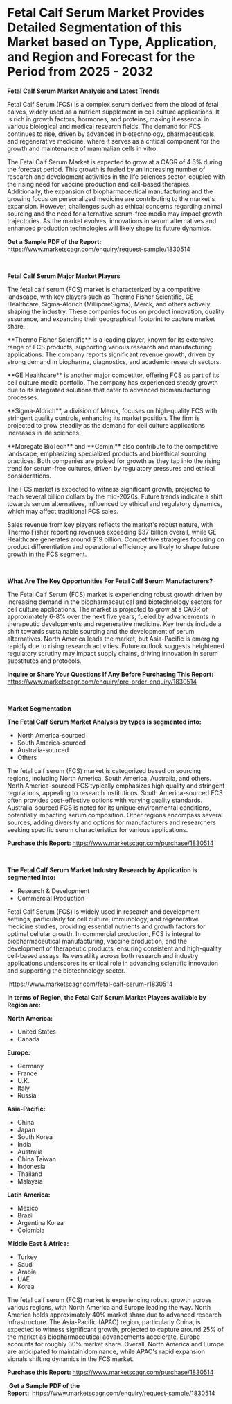 <p><h1>Fetal Calf Serum Market Provides Detailed Segmentation of this Market based on Type, Application, and Region and Forecast for the Period from 2025 - 2032</h1></p><p><strong>Fetal Calf Serum Market Analysis and Latest Trends</strong></p>
<p><p>Fetal Calf Serum (FCS) is a complex serum derived from the blood of fetal calves, widely used as a nutrient supplement in cell culture applications. It is rich in growth factors, hormones, and proteins, making it essential in various biological and medical research fields. The demand for FCS continues to rise, driven by advances in biotechnology, pharmaceuticals, and regenerative medicine, where it serves as a critical component for the growth and maintenance of mammalian cells in vitro.</p><p>The Fetal Calf Serum Market is expected to grow at a CAGR of 4.6% during the forecast period. This growth is fueled by an increasing number of research and development activities in the life sciences sector, coupled with the rising need for vaccine production and cell-based therapies. Additionally, the expansion of biopharmaceutical manufacturing and the growing focus on personalized medicine are contributing to the market's expansion. However, challenges such as ethical concerns regarding animal sourcing and the need for alternative serum-free media may impact growth trajectories. As the market evolves, innovations in serum alternatives and enhanced production technologies will likely shape its future dynamics.</p></p>
<p><strong>Get a Sample PDF of the Report:&nbsp;</strong> <a href="https://www.marketscagr.com/enquiry/request-sample/1830514?utm_campaign=3253&utm_medium=2&utm_source=Github&utm_content=ia&utm_term=19042025&utm_id=fetal-calf-serum">https://www.marketscagr.com/enquiry/request-sample/1830514</a></p>
<p>&nbsp;</p>
<p><strong>Fetal Calf Serum Major Market Players</strong></p>
<p><p>The fetal calf serum (FCS) market is characterized by a competitive landscape, with key players such as Thermo Fisher Scientific, GE Healthcare, Sigma-Aldrich (MilliporeSigma), Merck, and others actively shaping the industry. These companies focus on product innovation, quality assurance, and expanding their geographical footprint to capture market share.</p><p>**Thermo Fisher Scientific** is a leading player, known for its extensive range of FCS products, supporting various research and manufacturing applications. The company reports significant revenue growth, driven by strong demand in biopharma, diagnostics, and academic research sectors.</p><p>**GE Healthcare** is another major competitor, offering FCS as part of its cell culture media portfolio. The company has experienced steady growth due to its integrated solutions that cater to advanced biomanufacturing processes.</p><p>**Sigma-Aldrich**, a division of Merck, focuses on high-quality FCS with stringent quality controls, enhancing its market position. The firm is projected to grow steadily as the demand for cell culture applications increases in life sciences.</p><p>**Moregate BioTech** and **Gemini** also contribute to the competitive landscape, emphasizing specialized products and bioethical sourcing practices. Both companies are poised for growth as they tap into the rising trend for serum-free cultures, driven by regulatory pressures and ethical considerations.</p><p>The FCS market is expected to witness significant growth, projected to reach several billion dollars by the mid-2020s. Future trends indicate a shift towards serum alternatives, influenced by ethical and regulatory dynamics, which may affect traditional FCS sales.</p><p>Sales revenue from key players reflects the market's robust nature, with Thermo Fisher reporting revenues exceeding $37 billion overall, while GE Healthcare generates around $19 billion. Competitive strategies focusing on product differentiation and operational efficiency are likely to shape future growth in the FCS segment.</p></p>
<p>&nbsp;</p>
<p><strong>What Are The Key Opportunities For Fetal Calf Serum Manufacturers?</strong></p>
<p><p>The Fetal Calf Serum (FCS) market is experiencing robust growth driven by increasing demand in the biopharmaceutical and biotechnology sectors for cell culture applications. The market is projected to grow at a CAGR of approximately 6-8% over the next five years, fueled by advancements in therapeutic developments and regenerative medicine. Key trends include a shift towards sustainable sourcing and the development of serum alternatives. North America leads the market, but Asia-Pacific is emerging rapidly due to rising research activities. Future outlook suggests heightened regulatory scrutiny may impact supply chains, driving innovation in serum substitutes and protocols.</p></p>
<p><strong>Inquire or Share Your Questions If Any Before Purchasing This Report:</strong> <a href="https://www.marketscagr.com/enquiry/pre-order-enquiry/1830514?utm_campaign=3253&utm_medium=2&utm_source=Github&utm_content=ia&utm_term=19042025&utm_id=fetal-calf-serum">https://www.marketscagr.com/enquiry/pre-order-enquiry/1830514</a></p>
<p>&nbsp;</p>
<p><strong>Market Segmentation</strong></p>
<p><strong>The Fetal Calf Serum Market Analysis by types is segmented into:</strong></p>
<p><ul><li>North America-sourced</li><li>South America-sourced</li><li>Australia-sourced</li><li>Others</li></ul></p>
<p><p>The fetal calf serum (FCS) market is categorized based on sourcing regions, including North America, South America, Australia, and others. North America-sourced FCS typically emphasizes high quality and stringent regulations, appealing to research institutions. South America-sourced FCS often provides cost-effective options with varying quality standards. Australia-sourced FCS is noted for its unique environmental conditions, potentially impacting serum composition. Other regions encompass several sources, adding diversity and options for manufacturers and researchers seeking specific serum characteristics for various applications.</p></p>
<p><strong>Purchase this Report:&nbsp;</strong><a href="https://www.marketscagr.com/purchase/1830514?utm_campaign=3253&utm_medium=2&utm_source=Github&utm_content=ia&utm_term=19042025&utm_id=fetal-calf-serum">https://www.marketscagr.com/purchase/1830514</a></p>
<p>&nbsp;</p>
<p><strong>The Fetal Calf Serum Market Industry Research by Application is segmented into:</strong></p>
<p><ul><li>Research & Development</li><li>Commercial Production</li></ul></p>
<p><p>Fetal Calf Serum (FCS) is widely used in research and development settings, particularly for cell culture, immunology, and regenerative medicine studies, providing essential nutrients and growth factors for optimal cellular growth. In commercial production, FCS is integral to biopharmaceutical manufacturing, vaccine production, and the development of therapeutic products, ensuring consistent and high-quality cell-based assays. Its versatility across both research and industry applications underscores its critical role in advancing scientific innovation and supporting the biotechnology sector.</p></p>
<p><a href="https://www.marketscagr.com/fetal-calf-serum-r1830514?utm_campaign=3253&utm_medium=2&utm_source=Github&utm_content=ia&utm_term=19042025&utm_id=fetal-calf-serum">&nbsp;https://www.marketscagr.com/fetal-calf-serum-r1830514</a></p>
<p><strong>In terms of Region, the Fetal Calf Serum Market Players available by Region are:</strong></p>
<p>
    <p> <strong> North America: </strong>
        <ul>
            <li>United States</li>
            <li>Canada</li>
        </ul>
        </p> 
    <p> <strong> Europe: </strong>
        <ul>
            <li>Germany</li>
            <li>France</li>
            <li>U.K.</li>
            <li>Italy</li>
            <li>Russia</li>
        </ul>
        </p> 
    <p> <strong> Asia-Pacific: </strong>
        <ul>
            <li>China</li>
            <li>Japan</li>
            <li>South Korea</li>
            <li>India</li>
            <li>Australia</li>
            <li>China Taiwan</li>
            <li>Indonesia</li>
            <li>Thailand</li>
            <li>Malaysia</li>
        </ul>
        </p> 
    <p> <strong> Latin America: </strong>
        <ul>
            <li>Mexico</li>
            <li>Brazil</li>
            <li>Argentina Korea</li>
            <li>Colombia</li>
        </ul>
        </p> 
    <p> <strong> Middle East & Africa: </strong>
        <ul>
            <li>Turkey</li>
            <li>Saudi</li>
            <li>Arabia</li>
            <li>UAE</li>
            <li>Korea</li>
        </ul>
    </p>
    </p>
<p><p>The fetal calf serum (FCS) market is experiencing robust growth across various regions, with North America and Europe leading the way. North America holds approximately 40% market share due to advanced research infrastructure. The Asia-Pacific (APAC) region, particularly China, is expected to witness significant growth, projected to capture around 25% of the market as biopharmaceutical advancements accelerate. Europe accounts for roughly 30% market share. Overall, North America and Europe are anticipated to maintain dominance, while APAC's rapid expansion signals shifting dynamics in the FCS market.</p></p>
<p><strong>Purchase this Report: </strong><a href="https://www.marketscagr.com/purchase/1830514?utm_campaign=3253&utm_medium=2&utm_source=Github&utm_content=ia&utm_term=19042025&utm_id=fetal-calf-serum">https://www.marketscagr.com/purchase/1830514</a></p>
<p>&nbsp;<strong>Get a Sample PDF of the Report:&nbsp;&nbsp;</strong><a href="https://www.marketscagr.com/enquiry/request-sample/1830514?utm_campaign=3253&utm_medium=2&utm_source=Github&utm_content=ia&utm_term=19042025&utm_id=fetal-calf-serum">https://www.marketscagr.com/enquiry/request-sample/1830514</a></p>
<p><strong></strong></p>
<p><p></p><p></p><p></p></p>